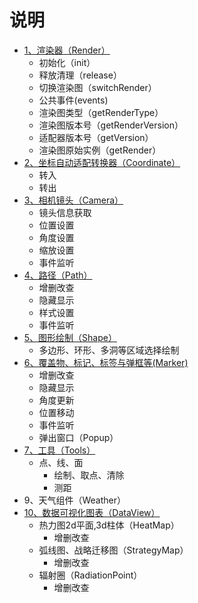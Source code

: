 # 说明

* [1、渲染器（Render）](src/render/Render.ts)
    * 初始化（init）
    * 释放清理（release）
    * 切换渲染图（switchRender）
    * 公共事件(events)
    * 渲染图类型（getRenderType）
    * 渲染图版本号（getRenderVersion）
    * 适配器版本号（getVersion）
    * 渲染图原始实例（getRender）
* [2、坐标自动适配转换器（Coordinate）](src/render/interfaces/ICoordinate.ts)
    * 转入
    * 转出
* [3、相机镜头（Camera）](src/render/interfaces/ICamera.ts)
    * 镜头信息获取
    * 位置设置
    * 角度设置
    * 缩放设置
    * 事件监听
* [4、路径（Path）](src/render/interfaces/IPath.ts)
    * 增删改查
    * 隐藏显示
    * 样式设置
    * 事件监听
* [5、图形绘制（Shape）](src/render/interfaces/IShape.ts)
    * 多边形、环形、多洞等区域选择绘制
* [6、覆盖物、标记、标签与弹框等(Marker)](src/render/interfaces/IMarker.ts)
    * 增删改查
    * 隐藏显示
    * 角度更新
    * 位置移动
    * 事件监听
    * 弹出窗口（Popup）
* [7、工具（Tools）](src/render/interfaces/ITools.ts)
    * 点、线、面
        * 绘制、取点、清除
        * 测距
* 9、天气组件（Weather）
* [10、数据可视化图表（DataView）](src/render/interfaces/IDataView.ts)
    * 热力图2d平面,3d柱体（HeatMap）
        * 增删改查
    * 弧线图、战略迁移图（StrategyMap）
        * 增删改查
    * 辐射圈（RadiationPoint）
        * 增删改查
    